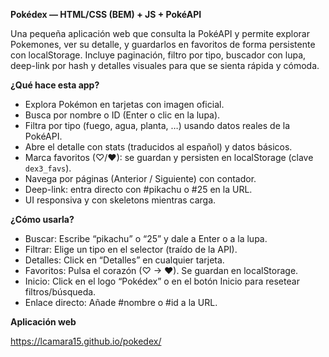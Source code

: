 **Pokédex — HTML/CSS (BEM) + JS + PokéAPI**

Una pequeña aplicación web que consulta la PokéAPI y permite explorar Pokemones, ver su detalle, y guardarlos en favoritos de forma persistente con localStorage.
Incluye paginación, filtro por tipo, buscador con lupa, deep-link por hash y detalles visuales para que se sienta rápida y cómoda.  

**¿Qué hace esta app?**

- Explora Pokémon en tarjetas con imagen oficial.
- Busca por nombre o ID (Enter o clic en la lupa).
- Filtra por tipo (fuego, agua, planta, …) usando datos reales de la PokéAPI.
- Abre el detalle con stats (traducidos al español) y datos básicos.
- Marca favoritos (♡/♥): se guardan y persisten en localStorage (clave `dex3_favs`).
- Navega por páginas (Anterior / Siguiente) con contador.
- Deep-link: entra directo con #pikachu o #25 en la URL.
- UI responsiva y con skeletons mientras carga.

**¿Cómo usarla?**

- Buscar: Escribe “pikachu” o “25” y dale a Enter o a la lupa.
- Filtrar: Elige un tipo en el selector (traído de la API).
- Detalles: Click en “Detalles” en cualquier tarjeta.
- Favoritos: Pulsa el corazón (♡ → ♥). Se guardan en localStorage.
- Inicio: Click en el logo “Pokédex” o en el botón Inicio para resetear filtros/búsqueda.
- Enlace directo: Añade #nombre o #id a la URL.

**Aplicación web**

https://lcamara15.github.io/pokedex/


